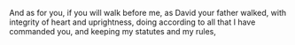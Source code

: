 And as for you, if you will walk before me, as David your father walked, with integrity of heart and uprightness, doing according to all that I have commanded you, and keeping my statutes and my rules,

